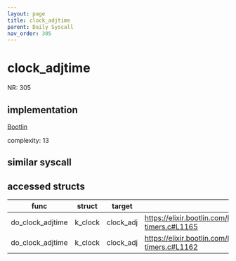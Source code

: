 ```yaml
---
layout: page
title: clock_adjtime
parent: Daily Syscall
nav_order: 305
---
```

        

# clock_adjtime
NR: 305

## implementation
[Bootlin](https://elixir.bootlin.com/linux/v6.14.7/source/kernel/time/posix-timers.c#L1168)

complexity: 13


## similar syscall


## accessed structs

|func|struct|target|location|has_read|has_write|
|--|--|--|--|--|--|
|do_clock_adjtime|k_clock|clock_adj|https://elixir.bootlin.com/linux/v6.14.7/source/kernel/time/posix-timers.c#L1165|true|true|
|do_clock_adjtime|k_clock|clock_adj|https://elixir.bootlin.com/linux/v6.14.7/source/kernel/time/posix-timers.c#L1162|true|true|
